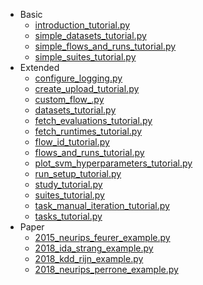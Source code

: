 * Basic
    * [introduction_tutorial.py](20_basic/introduction_tutorial.py)
    * [simple_datasets_tutorial.py](20_basic/simple_datasets_tutorial.py)
    * [simple_flows_and_runs_tutorial.py](20_basic/simple_flows_and_runs_tutorial.py)
    * [simple_suites_tutorial.py](20_basic/simple_suites_tutorial.py)
* Extended
    * [configure_logging.py](30_extended/configure_logging.py)
    * [create_upload_tutorial.py](30_extended/create_upload_tutorial.py)
    * [custom_flow_.py](30_extended/custom_flow_.py)
    * [datasets_tutorial.py](30_extended/datasets_tutorial.py)
    * [fetch_evaluations_tutorial.py](30_extended/fetch_evaluations_tutorial.py)
    * [fetch_runtimes_tutorial.py](30_extended/fetch_runtimes_tutorial.py)
    * [flow_id_tutorial.py](30_extended/flow_id_tutorial.py)
    * [flows_and_runs_tutorial.py](30_extended/flows_and_runs_tutorial.py)
    * [plot_svm_hyperparameters_tutorial.py](30_extended/plot_svm_hyperparameters_tutorial.py)
    * [run_setup_tutorial.py](30_extended/run_setup_tutorial.py)
    * [study_tutorial.py](30_extended/study_tutorial.py)
    * [suites_tutorial.py](30_extended/suites_tutorial.py)
    * [task_manual_iteration_tutorial.py](30_extended/task_manual_iteration_tutorial.py)
    * [tasks_tutorial.py](30_extended/tasks_tutorial.py)
* Paper
    * [2015_neurips_feurer_example.py](40_paper/2015_neurips_feurer_example.py)
    * [2018_ida_strang_example.py](40_paper/2018_ida_strang_example.py)
    * [2018_kdd_rijn_example.py](40_paper/2018_kdd_rijn_example.py)
    * [2018_neurips_perrone_example.py](40_paper/2018_neurips_perrone_example.py)
